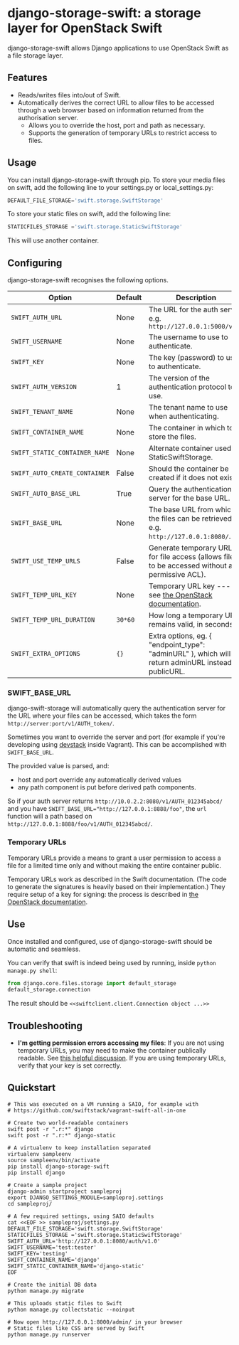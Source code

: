 # django-storage-swift: a storage layer for OpenStack Swift

django-storage-swift allows Django applications to use OpenStack Swift as a file storage layer.

## Features

+ Reads/writes files into/out of Swift.
+ Automatically derives the correct URL to allow files to be accessed through a web browser based on information returned from the authorisation server.
    + Allows you to override the host, port and path as necessary.
    + Supports the generation of temporary URLs to restrict access to files.


## Usage

You can install django-storage-swift through pip.
To store your media files on swift, add the following line to your
settings.py or local\_settings.py:

```python
DEFAULT_FILE_STORAGE='swift.storage.SwiftStorage'
```

To store your static files on swift, add the following line:
```python
STATICFILES_STORAGE ='swift.storage.StaticSwiftStorage'
```
This will use another container.


## Configuring

django-storage-swift recognises the following options.

| Option | Default | Description |
| ------ | ------- | ----------- |
| ```SWIFT_AUTH_URL``` | None | The URL for the auth server, e.g. ```http://127.0.0.1:5000/v2.0``` |
| ```SWIFT_USERNAME``` | None | The username to use to authenticate. |
| ```SWIFT_KEY``` | None | The key (password) to use to authenticate. |
| ```SWIFT_AUTH_VERSION``` | 1 | The version of the authentication protocol to use. |
| ```SWIFT_TENANT_NAME``` | None | The tenant name to use when authenticating. |
| ```SWIFT_CONTAINER_NAME``` | None | The container in which to store the files. |
| ```SWIFT_STATIC_CONTAINER_NAME``` | None | Alternate container used by StaticSwiftStorage. |
| ```SWIFT_AUTO_CREATE_CONTAINER``` | False | Should the container be created if it does not exist? |
| ```SWIFT_AUTO_BASE_URL``` | True | Query the authentication server for the base URL. |
| ```SWIFT_BASE_URL``` | None | The base URL from which the files can be retrieved, e.g. ```http://127.0.0.1:8080/```.  |
| ```SWIFT_USE_TEMP_URLS``` | False | Generate temporary URLs for file access (allows files to be accessed without a permissive ACL). |
| ```SWIFT_TEMP_URL_KEY``` | None | Temporary URL key --- see [the OpenStack documentation][openstack-tempurl]. |
| ```SWIFT_TEMP_URL_DURATION``` | ```30*60``` | How long a temporary URL remains valid, in seconds. |
| ```SWIFT_EXTRA_OPTIONS``` | ```{}``` | Extra options, eg. { "endpoint_type": "adminURL"  }, which will return adminURL instead publicURL. | 

### SWIFT_BASE_URL
django-swift-storage will automatically query the authentication server for the URL where your files can be accessed, which takes the form ```http://server:port/v1/AUTH_token/```.

Sometimes you want to override the server and port (for example if you're developing using [devstack][devstack] inside Vagrant). This can be accomplished with ```SWIFT_BASE_URL```.

The provided value is parsed, and:

 + host and port override any automatically derived values
 + any path component is put before derived path components.

So if your auth server returns ```http://10.0.2.2:8080/v1/AUTH_012345abcd/``` and you have ```SWIFT_BASE_URL="http://127.0.0.1:8888/foo"```, the ```url``` function will a path based on ```http://127.0.0.1:8888/foo/v1/AUTH_012345abcd/```.

### Temporary URLs

Temporary URLs provide a means to grant a user permission to access a file for a limited time only and without making the entire container public.

Temporary URLs work as described in the Swift documentation. (The code to generate the signatures is heavily based on their implementation.) They require setup of a key for signing: the process is described in [the OpenStack documentation][openstack-tempurl].

## Use
Once installed and configured, use of django-storage-swift should be automatic and seamless.

You can verify that swift is indeed being used by running, inside ```python manage.py shell```:

```python
from django.core.files.storage import default_storage
default_storage.connection
```

The result should be ```<<swiftclient.client.Connection object ...>>```

## Troubleshooting

+ **I'm getting permission errors accessing my files**: If you are not using temporary URLs, you may need to make the container publically readable. See [this helpful discussion][public-container-help]. If you are using temporary URLs, verify that your key is set correctly.

[openstack-tempurl]: http://docs.openstack.org/trunk/config-reference/content//object-storage-tempurl.html
[devstack]: http://devstack.org/
[public-container-help]: http://support.rc.nectar.org.au/forum/viewtopic.php?f=6&t=272

## Quickstart

```
# This was executed on a VM running a SAIO, for example with
# https://github.com/swiftstack/vagrant-swift-all-in-one

# Create two world-readable containers
swift post -r ".r:*" django
swift post -r ".r:*" django-static

# A virtualenv to keep installation separated
virtualenv sampleenv
source sampleenv/bin/activate
pip install django-storage-swift
pip install django

# Create a sample project
django-admin startproject sampleproj
export DJANGO_SETTINGS_MODULE=sampleproj.settings
cd sampleproj/

# A few required settings, using SAIO defaults
cat <<EOF >> sampleproj/settings.py
DEFAULT_FILE_STORAGE='swift.storage.SwiftStorage'
STATICFILES_STORAGE ='swift.storage.StaticSwiftStorage'
SWIFT_AUTH_URL='http://127.0.0.1:8080/auth/v1.0'
SWIFT_USERNAME='test:tester'
SWIFT_KEY='testing'
SWIFT_CONTAINER_NAME='django'
SWIFT_STATIC_CONTAINER_NAME='django-static'
EOF

# Create the initial DB data
python manage.py migrate

# This uploads static files to Swift
python manage.py collectstatic --noinput

# Now open http://127.0.0.1:8000/admin/ in your browser
# Static files like CSS are served by Swift
python manage.py runserver
```
